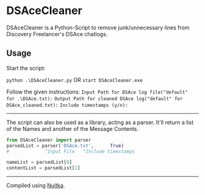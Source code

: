 # DSAceCleaner
DSAceCleaner is a Python-Script to remove junk/unnecessary lines from Discovery Freelancer's DSAce chatlogs.

## Usage
Start the script:

`python .\DSAceCleaner.py` OR `start DSAceCleaner.exe`

Follow the given instructions:
`
Input Path for DSAce log file("default" for .\DSAce.txt):
`
`
Output Path for cleaned DSAce log("default" for DSAce_cleaned.txt):
`
`
Include timestamps (y/n):
`

------------


The script can also be used as a library, acting as a parser. It'll return a list of the Names and another of the Message Contents.
```python
from DSAceCleaner import parser
parsedList = parser('DSAce.txt',      True)
#		      ^Input File	^Include timestamps

nameList = parsedList[0]
contentList = parsedList[1]
```

------------

Compiled using [Nuitka](https://www.nuitka.net/ "Nuitka").
